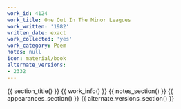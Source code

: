 ```yaml
---
work_id: 4124
work_title: One Out In The Minor Leagues
work_written: '1982'
written_date: exact
work_collected: 'yes'
work_category: Poem
notes: null
icon: material/book
alternate_versions:
- 2332
---
```


{{ section_title() }}
{{ work_info() }}
{{ notes_section() }}
{{ appearances_section() }}
{{ alternate_versions_section() }}